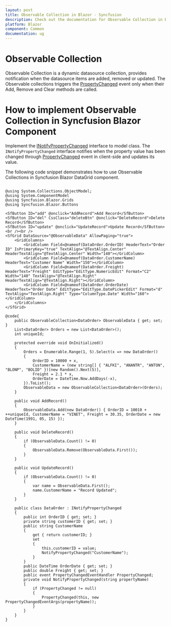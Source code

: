 ```yaml
---
layout: post
title: Observable Collection in Blazor - Syncfusion
description: Check out the documentation for Observable Collection in Blazor
platform: Blazor
component: Common
documentation: ug
---
```


# Observable Collection

Observable Collection is a dynamic datasource collection, provides notification when the datasource items are added, removed or updated. The Observable collections triggers the [PropertyChanged](https://docs.microsoft.com/en-us/dotnet/api/system.componentmodel.inotifypropertychanged.propertychanged?view=net-5.0) event only when their Add, Remove and Clear methods are called.

# How to implement Observable Collection in Syncfusion Blazor Component

Implement the [INotifyPropertyChanged](https://docs.microsoft.com/en-us/dotnet/api/system.componentmodel.inotifypropertychanged?view=netframework-4.8) interface to model class. The `INotifyPropertyChanged` interface notifies when the property value has been changed through [PropertyChanged](https://docs.microsoft.com/en-us/dotnet/api/system.componentmodel.inotifypropertychanged.propertychanged?view=net-5.0) event in client-side and updates its value.

The following code snippet demonstrates how to use Observable Collections in Syncfusion Blazor DataGrid component.

```cshtml

@using System.Collections.ObjectModel;
@using System.ComponentModel
@using Syncfusion.Blazor.Grids
@using Syncfusion.Blazor.Buttons

<SfButton ID="add" @onclick="AddRecord">Add Record</SfButton>
<SfButton ID="del" CssClass="deleteBtn" @onclick="DeleteRecord">Delete Record</SfButton>
<SfButton ID="update" @onclick="UpdateRecord">Update Record</SfButton>
<br /><br />
<SfGrid DataSource="@ObservableData" AllowPaging="true">
    <GridColumns>
        <GridColumn Field=@nameof(DataOrder.OrderID) HeaderText="Order ID" IsPrimaryKey="true" TextAlign="@TextAlign.Center" HeaderTextAlign="@TextAlign.Center" Width="140"></GridColumn>
        <GridColumn Field=@nameof(DataOrder.CustomerName) HeaderText="Customer Name" Width="150"></GridColumn>
        <GridColumn Field=@nameof(DataOrder.Freight) HeaderText="Freight" EditType="EditType.NumericEdit" Format="C2" Width="140" TextAlign="@TextAlign.Right" HeaderTextAlign="@TextAlign.Right"></GridColumn>
        <GridColumn Field=@nameof(DataOrder.OrderDate) HeaderText="Order Date" EditType="EditType.DatePickerEdit" Format="d" TextAlign="TextAlign.Right" Type="ColumnType.Date" Width="160"></GridColumn>
    </GridColumns>
</SfGrid>

@code{
    public ObservableCollection<DataOrder> ObservableData { get; set; }
    List<DataOrder> Orders = new List<DataOrder>();
    int uniqueId;

    protected override void OnInitialized()
    {
        Orders = Enumerable.Range(1, 5).Select(x => new DataOrder()
        {
            OrderID = 10000 + x,
            CustomerName = (new string[] { "ALFKI", "ANANTR", "ANTON", "BLONP", "BOLID" })[new Random().Next(5)],
            Freight = 2.1 * x,
            OrderDate = DateTime.Now.AddDays(-x),
        }).ToList();
        ObservableData = new ObservableCollection<DataOrder>(Orders);
    }

    public void AddRecord()
    {
        ObservableData.Add(new DataOrder() { OrderID = 10010 + ++uniqueId, CustomerName = "VINET", Freight = 30.35, OrderDate = new DateTime(1991, 05, 15) });
    }

    public void DeleteRecord()
    {
        if (ObservableData.Count() != 0)
        {
            ObservableData.Remove(ObservableData.First());
        }
    }

    public void UpdateRecord()
    {
        if (ObservableData.Count() != 0)
        {
            var name = ObservableData.First();
            name.CustomerName = "Record Updated";
        }
    }

    public class DataOrder : INotifyPropertyChanged
    {
        public int OrderID { get; set; }
        private string customerID { get; set; }
        public string CustomerName
        {
            get { return customerID; }
            set
            {
                this.customerID = value;
                NotifyPropertyChanged("CustomerName");
            }
        }
        public DateTime OrderDate { get; set; }
        public double Freight { get; set; }
        public event PropertyChangedEventHandler PropertyChanged;
        private void NotifyPropertyChanged(string propertyName)
        {
            if (PropertyChanged != null)
            {
                PropertyChanged(this, new PropertyChangedEventArgs(propertyName));
            }
        }
    }
}

```

